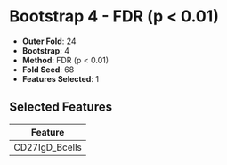 # Bootstrap 4 - FDR (p < 0.01)

- **Outer Fold**: 24
- **Bootstrap**: 4
- **Method**: FDR (p < 0.01)
- **Fold Seed**: 68
- **Features Selected**: 1

## Selected Features

| Feature |
|---------|
| CD27IgD_Bcells |
